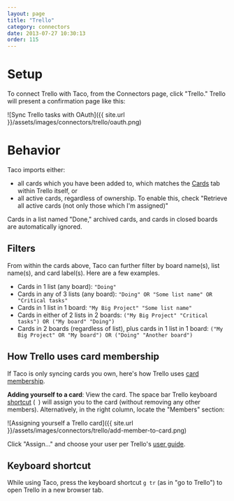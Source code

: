 ```yaml
---
layout: page
title: "Trello"
category: connectors
date: 2013-07-27 10:30:13
order: 115
---
```


# Setup

To connect Trello with Taco, from the Connectors page, click "Trello."
Trello will present a confirmation page like this:

![Sync Trello tasks with OAuth]({{ site.url }}/assets/images/connectors/trello/oauth.png)


# Behavior

Taco imports either:

* all cards which you have been added to, which matches the 
[Cards](https://trello.com/me/cards) tab within Trello itself, or
* all active cards, regardless of ownership. To enable this, check 
"Retrieve all active cards (not only those which I'm assigned)"

Cards in a list named "Done," archived cards, and cards in closed 
boards are automatically ignored.

<a name="filters"></a>
## Filters

From within the cards above, Taco can further filter by board 
name(s), list name(s), and card label(s). Here are a few examples.

* Cards in 1 list (any board): `"Doing"`
* Cards in any of 3 lists (any board): `"Doing" OR "Some list name" OR "Critical tasks"`
* Cards in 1 list in 1 board: `"My Big Project" "Some list name"`
* Cards in either of 2 lists in 2 boards: `("My Big Project" "Critical tasks") OR ("My board" "Doing")`
* Cards in 2 boards (regardless of list), plus cards in 1 list in 1 board: `("My Big Project" OR "My board") OR ("Doing" "Another board")`

## How Trello uses card membership

If Taco is only syncing cards you own, here's how Trello uses 
[card membership](http://help.trello.com/customer/portal/articles/1024320-adding-a-member-to-a-card).

**Adding yourself to a card**: View the card. The space bar Trello
keyboard [shortcut](https://trello.com/shortcuts) (` `) will assign you
to the card (without removing any other members). Alternatively, in the
right column, locate the "Members" section:

![Assigning yourself a Trello card]({{ site.url }}/assets/images/connectors/trello/add-member-to-card.png)

Click "Assign..." and choose your user per Trello's 
[user guide](http://help.trello.com/customer/portal/articles/1024320-adding-a-member-to-a-card).

## Keyboard shortcut

While using Taco, press the keyboard shortcut `g tr` (as in "go to
Trello") to open Trello in a new browser tab.
